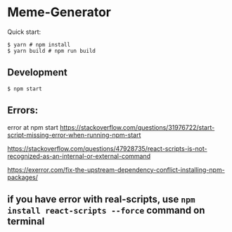 # Meme-Generator
Quick start:

```
$ yarn # npm install
$ yarn build # npm run build
````

## Development
```
$ npm start
```
## Errors:

error at npm start
https://stackoverflow.com/questions/31976722/start-script-missing-error-when-running-npm-start

https://stackoverflow.com/questions/47928735/react-scripts-is-not-recognized-as-an-internal-or-external-command

https://exerror.com/fix-the-upstream-dependency-conflict-installing-npm-packages/

## if you have error with real-scripts, use `npm install react-scripts --force` command on terminal

